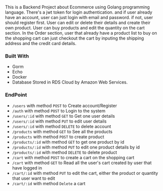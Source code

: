 This is a Backend Project about Ecommerce using Golang programming language.
There's a jwt token for login authentication. and if user already have an account, user can just login with email and password. if not, user should register first.
User can edit or delete their details and create their own product.
User can buy products and edit the quantity on the cart section.
In the Order section, user that already have a product list to buy on the shopping cart can just checkout the cart by inputing the shipping address and the credit card details.

### Built With
* Gorm
* Echo
* Docker
* Database Stored in RDS Cloud by Amazon Web Services.

### EndPoint
* `/users` with method `POST` to Create account/Register
* `/auth` with method `POST` to Login to the system
* `/users/:id` with method `GET` to Get one user details
* `/users/:id` with method `PUT` to edit user details
* `/users/:id` with method `DELETE` to delete account
* `/products` with method `GET` to See all the products
* `/products` with method `POST` to create product
* `/products/:id` with method `GET` to get one product by id
* `/products/:id` with method `PUT` to edit one product details by id
* `/products/:id` with method `DELETE` to delete product
* `/cart` with method `POST` to create a cart on the shopping cart
* `/cart` with method `GET` to Read all the user's cart created by user that have logged in
* `/cart/:id` with method `PUT` to edit the cart, either the product or quantity that user want to edit
* `/cart/:id` with method `Delete` a cart
